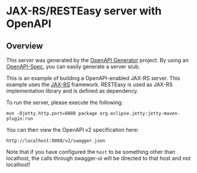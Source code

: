 # JAX-RS/RESTEasy server with OpenAPI

## Overview
This server was generated by the [OpenAPI Generator](https://openapi-generator.tech) project. By using an
[OpenAPI-Spec](https://openapis.org), you can easily generate a server stub.

This is an example of building a OpenAPI-enabled JAX-RS server.
This example uses the [JAX-RS](https://jax-rs-spec.java.net/) framework.
RESTEasy is used as JAX-RS implementation library and is defined as dependency.

To run the server, please execute the following:

```
mvn -Djetty.http.port=8080 package org.eclipse.jetty:jetty-maven-plugin:run
```

You can then view the OpenAPI v2 specification here:

```
http://localhost:8080/v2/swagger.json
```

Note that if you have configured the `host` to be something other than localhost, the calls through
swagger-ui will be directed to that host and not localhost!